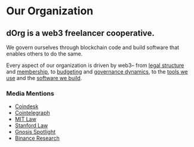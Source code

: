 # Our Organization

## dOrg is a web3 freelancer cooperative.

We govern ourselves through blockchain code and build software that enables others to do the same.

Every aspect of our organization is driven by web3– from [legal structure](ownership-and-governance.md) and [membership](../getting-started/bounties.md), to [budgeting](../getting-started/budget-blocks.md) and [governance dynamics](understanding-rep.md), to the [tools we use](../working-together/tool-stack.md) and the [software we build](https://github.com/dOrgTech).



### Media Mentions

* [Coindesk](https://www.coindesk.com/dorg-founders-have-created-the-first-limited-liability-dao)
* [Cointelegraph](https://cointelegraph.com/news/dorg-llc-purports-to-be-first-legally-valid-dao-under-us-law)
* [MIT Law](http://legal-engineering.mit.edu/bbllc)
* [Stanford Law](https://law.stanford.edu/2019/06/12/money/)
* [Gnosis Spotlight](https://blog.gnosis.pm/geco-community-spotlight-fd7ee4b8c8a4)
* [Binance Research](https://research.binance.com/analysis/dao-theory)

